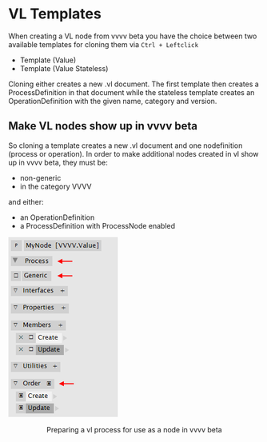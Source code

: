 # VL Templates

When creating a VL node from vvvv beta you have the choice between two available templates for cloning them via `Ctrl + Leftclick`

* Template (Value)
* Template (Value Stateless)

Cloning either creates a new .vl document. The first template then creates a ProcessDefinition in that document while the stateless template creates an OperationDefinition with the given name, category and version.

## Make VL nodes show up in vvvv beta
So cloning a template creates a new .vl document and one nodefinition (process or operation). In order to make additional nodes created in vl show up in vvvv beta, they must be:

* non-generic
* in the category VVVV

and either:

* an OperationDefinition
* a ProcessDefinition with ProcessNode enabled

![](../../images/beta/ProcessNode.png)
<center>Preparing a vl process for use as a node in vvvv beta</center>
